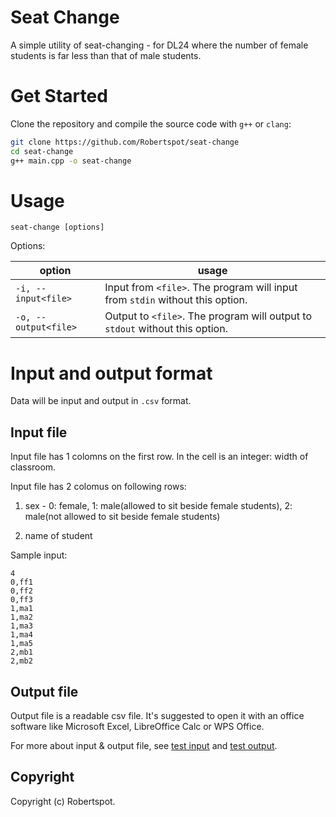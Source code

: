 # Seat Change

A simple utility of seat-changing - for DL24 where the number of female students is far less than that of male students.

# Get Started

Clone the repository and compile the source code with `g++` or `clang`:

```bash
git clone https://github.com/Robertspot/seat-change
cd seat-change
g++ main.cpp -o seat-change
```

# Usage

```plain
seat-change [options]
```

Options:

|option|usage|
|-|-|
|`-i, --input<file>`|Input from `<file>`. The program will input from `stdin` without this option.|
|`-o, --output<file>`|Output to `<file>`. The program will output to `stdout` without this option.|

# Input and output format

Data will be input and output in `.csv` format. 

## Input file

Input file has 1 colomns on the first row. In the cell is an integer: width of classroom.

Input file has 2 colomus on following rows:

1. sex - 0: female, 1: male(allowed to sit beside female students), 2: male(not allowed to sit beside female students)

2. name of student

Sample input:

```csv
4
0,ff1
0,ff2
0,ff3
1,ma1
1,ma2
1,ma3
1,ma4
1,ma5
2,mb1
2,mb2
```

## Output file

Output file is a readable csv file. It's suggested to open it with an office software like Microsoft Excel, LibreOffice Calc or WPS Office.

For more about input & output file, see [test input](./test/in.csv) and [test output](./test/out.csv).

## Copyright

Copyright (c) Robertspot.
